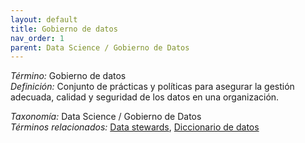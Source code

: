 ```yaml
---
layout: default
title: Gobierno de datos
nav_order: 1
parent: Data Science / Gobierno de Datos
---
```


*Término:* Gobierno de datos  
*Definición:* Conjunto de prácticas y políticas para asegurar la gestión adecuada, calidad y seguridad de los datos en una organización.

*Taxonomía:* Data Science / Gobierno de Datos  
*Términos relacionados:* [Data stewards](https://maleniski.github.io/diccionario-angl-tec-mx/docs/alfabeticamente/D/data-stewards/), [Diccionario de datos](https://maleniski.github.io/diccionario-angl-tec-mx/docs/alfabeticamente/D/diccionario-de-datos/)
